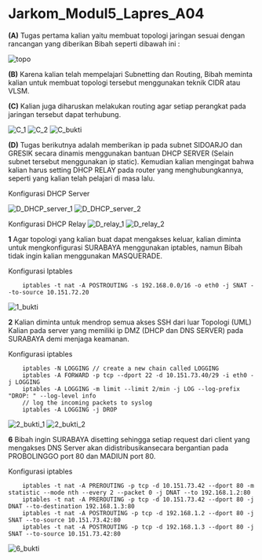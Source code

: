 # Jarkom_Modul5_Lapres_A04

**(A)** Tugas pertama kalian yaitu membuat topologi jaringan sesuai dengan rancangan yang diberikan Bibah seperti dibawah ini :

![topo](img/topo.png)

**(B)** Karena kalian telah mempelajari Subnetting dan Routing, Bibah meminta kalian untuk membuat topologi tersebut menggunakan teknik ​CIDR atau ​VLSM​.

**(C)** Kalian juga diharuskan melakukan routing agar setiap perangkat pada jaringan tersebut dapat terhubung.

![C_1](img/C_1.png)
![C_2](img/C_2.png)
![C_bukti](img/C_bukti.png)

**(D)** Tugas berikutnya adalah memberikan ip pada subnet ​SIDOARJO dan ​GRESIK secara dinamis menggunakan bantuan DHCP SERVER (Selain subnet tersebut menggunakan ip static). Kemudian kalian mengingat bahwa kalian harus setting DHCP RELAY pada router yang menghubungkannya, seperti yang kalian telah pelajari di masa lalu.

Konfigurasi DHCP Server

![D_DHCP_server_1](img/D_DHCP_server_1.png)
![D_DHCP_server_2](img/D_DHCP_server_2.png)

Konfigurasi DHCP Relay
    ![D_relay_1](img/D_relay_1.png)
    ![D_relay_2](img/D_relay_2.png)

**1** Agar topologi yang kalian buat dapat mengakses keluar, kalian diminta untuk mengkonfigurasi SURABAYA ​menggunakan iptables, namun Bibah tidak ingin kalian menggunakan MASQUERADE.

Konfigurasi Iptables
```
    iptables -t nat -A POSTROUTING -s 192.168.0.0/16 -o eth0 -j SNAT --to-source 10.151.72.20
```
![1_bukti](img/1_bukti.png)

**2** Kalian diminta untuk mendrop semua akses SSH dari luar Topologi (UML) Kalian pada server yang memiliki ip DMZ (DHCP dan DNS SERVER) pada ​SURABAYA​ demi menjaga keamanan.

Konfigurasi iptables
```
    iptables -N LOGGING // create a new chain called LOGGING
    iptables -A FORWARD -p tcp --dport 22 -d 10.151.73.40/29 -i eth0 -j LOGGING
    iptables -A LOGGING -m limit --limit 2/min -j LOG --log-prefix "DROP: " --log-level info
    // log the incoming packets to syslog
    iptables -A LOGGING -j DROP
```
![2_bukti_1](img/2_bukti_1.png)
![2_bukti_2](img/2_bukti_2.png)

**6** Bibah ingin ​SURABAYA disetting sehingga setiap request dari client yang mengakses ​DNS Server akan didistribusikan ​secara bergantian pada PROBOLINGGO​ port 80 dan ​MADIUN​ port 80.

Konfigurasi iptables
```
    iptables -t nat -A PREROUTING -p tcp -d 10.151.73.42 --dport 80 -m statistic --mode nth --every 2 --packet 0 -j DNAT --to 192.168.1.2:80
    iptables -t nat -A PREROUTING -p tcp -d 10.151.73.42 --dport 80 -j DNAT --to-destination 192.168.1.3:80
    iptables -t nat -A POSTROUTING -p tcp -d 192.168.1.2 --dport 80 -j SNAT --to-source 10.151.73.42:80
    iptables -t nat -A POSTROUTING -p tcp -d 192.168.1.3 --dport 80 -j SNAT --to-source 10.151.73.42:80
```
![6_bukti](img/6_bukti.png)